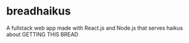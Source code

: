 # breadhaikus
A fullstack web app made with React.js and Node.js that serves haikus about GETTING THIS BREAD
